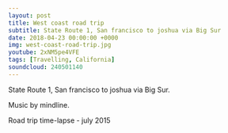 ```yaml
---
layout: post
title: West coast road trip
subtitle: State Route 1, San francisco to joshua via Big Sur
date: 2018-04-23 00:00:00 +0000
img: west-coast-road-trip.jpg
youtube: 2xNM5pe4VFE
tags: [Travelling, California]
soundcloud: 240501140
---
```


State Route 1, San francisco to joshua via Big Sur.

Music by mindline.

Road trip time-lapse - july 2015
